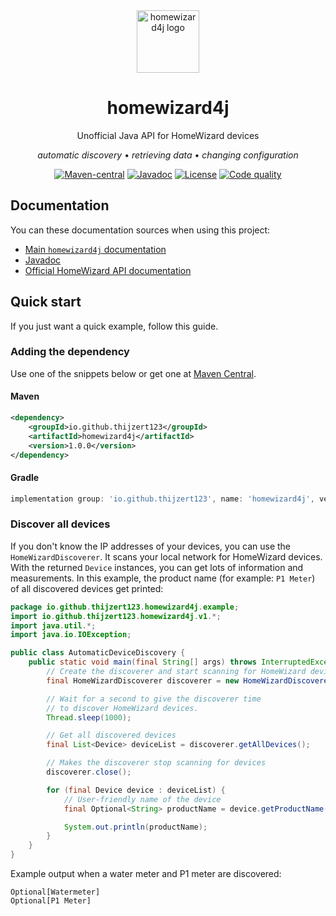 <div align="center">
  <img src="https://github.com/Thijzert123/homewizard4j/blob/main/logo.png?raw=true" alt="homewizard4j logo" width=100 height=100 />
  <h1>homewizard4j</h1>
  Unofficial Java API for HomeWizard devices

  _automatic discovery_ • _retrieving data_ • _changing configuration_

  [![Maven-central](https://img.shields.io/maven-central/v/io.github.thijzert123/homewizard4j?style=for-the-badge&logo=maven&color=blue)](https://central.sonatype.com/artifact/io.github.thijzert123/homewizard4j)
  [![Javadoc](https://javadoc.io/badge2/io.github.thijzert123/homewizard4j/javadoc.svg?color=yellow&style=for-the-badge)](https://javadoc.io/doc/io.github.thijzert123/homewizard4j) 
  [![License](https://img.shields.io/github/license/Thijzert123/homewizard4j?style=for-the-badge&color=A9CF04)](https://opensource.org/license/apache-2-0)
  [![Code quality](https://img.shields.io/codefactor/grade/github/Thijzert123/homewizard4j?style=for-the-badge)](https://www.codefactor.io/repository/github/thijzert123/homewizard4j)
</div>

## Documentation
You can these documentation sources when using this project:
- [Main `homewizard4j` documentation](https://thijzert123.github.io/homewizard4j)
- [Javadoc](https://javadoc.io/doc/io.github.thijzert123/homewizard4j)
- [Official HomeWizard API documentation](https://api-documentation.homewizard.com)

## Quick start
If you just want a quick example, follow this guide.

### Adding the dependency
Use one of the snippets below or get one at [Maven Central](https://central.sonatype.com/artifact/io.github.thijzert123/homewizard4j).

#### Maven
```xml
<dependency>
    <groupId>io.github.thijzert123</groupId>
    <artifactId>homewizard4j</artifactId>
    <version>1.0.0</version>
</dependency>
```

#### Gradle
```gradle
implementation group: 'io.github.thijzert123', name: 'homewizard4j', version: '1.0.0'
```

### Discover all devices
If you don't know the IP addresses of your devices, you can use the `HomeWizardDiscoverer`. It scans your local network
for HomeWizard devices. With the returned `Device` instances, you can get lots of information and measurements.
In this example, the product name (for example: `P1 Meter`) of all discovered devices get printed:
```java
package io.github.thijzert123.homewizard4j.example;
import io.github.thijzert123.homewizard4j.v1.*;
import java.util.*;
import java.io.IOException;

public class AutomaticDeviceDiscovery {
    public static void main(final String[] args) throws InterruptedException, IOException {
        // Create the discoverer and start scanning for HomeWizard devices.
        final HomeWizardDiscoverer discoverer = new HomeWizardDiscoverer();

        // Wait for a second to give the discoverer time
        // to discover HomeWizard devices.
        Thread.sleep(1000);

        // Get all discovered devices
        final List<Device> deviceList = discoverer.getAllDevices();

        // Makes the discoverer stop scanning for devices
        discoverer.close();

        for (final Device device : deviceList) {
            // User-friendly name of the device
            final Optional<String> productName = device.getProductName();

            System.out.println(productName);
        }
    }
}
```
Example output when a water meter and P1 meter are discovered:
```
Optional[Watermeter]
Optional[P1 Meter]
```
